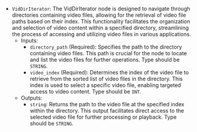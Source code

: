 - `VidDirIterator`: The VidDirIterator node is designed to navigate through directories containing video files, allowing for the retrieval of video file paths based on their index. This functionality facilitates the organization and selection of video content within a specified directory, streamlining the process of accessing and utilizing video files in various applications.
    - Inputs:
        - `directory_path` (Required): Specifies the path to the directory containing video files. This path is crucial for the node to locate and list the video files for further operations. Type should be `STRING`.
        - `video_index` (Required): Determines the index of the video file to retrieve from the sorted list of video files in the directory. This index is used to select a specific video file, enabling targeted access to video content. Type should be `INT`.
    - Outputs:
        - `string`: Returns the path to the video file at the specified index within the directory. This output facilitates direct access to the selected video file for further processing or playback. Type should be `STRING`.
